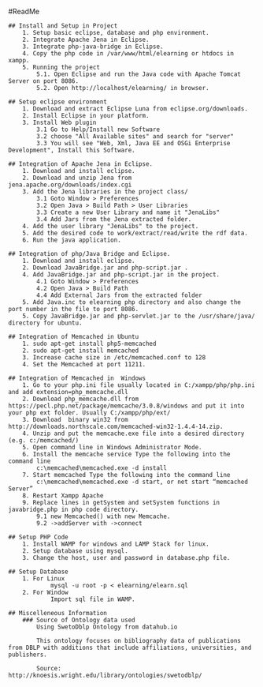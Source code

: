 #ReadMe

    ## Install and Setup in Project
    	1. Setup basic eclipse, database and php environment.
        2. Integrate Apache Jena in Eclipse.
        3. Integrate php-java-bridge in Eclipse.
        4. Copy the php code in /var/www/html/elearning or htdocs in xampp.
        5. Running the project
            5.1. Open Eclipse and run the Java code with Apache Tomcat Server on port 8086.
            5.2. Open http://localhost/elearning/ in browser.

    ## Setup eclipse environment
        1. Download and extract Eclipse Luna from eclipse.org/downloads.
        2. Install Eclipse in your platform.
        3. Install Web plugin
            3.1 Go to Help/Install new Software
            3.2 choose "All Available sites" and search for "server"
            3.3 You will see "Web, Xml, Java EE and OSGi Enterprise Development", Install this Software.

    ## Integration of Apache Jena in Eclipse.
    	1. Download and install eclipse.
		2. Download and unzip Jena from jena.apache.org/downloads/index.cgi
		3. Add the Jena libraries in the project class/ 
			3.1 Goto Window > Preferences
			3.2 Open Java > Build Path > User Libraries
			3.3 Create a new User Library and name it "JenaLibs"
			3.4 Add Jars from the Jena extracted folder.
		4. Add the user library "JenaLibs" to the project.
		5. Add the desired code to work/extract/read/write the rdf data.
		6. Run the java application.

    ## Integration of php/Java Bridge and Eclipse.
        1. Download and install eclipse.
        2. Download JavaBridge.jar and php-script.jar .
        4. Add JavaBridge.jar and php-script.jar in the project.
			4.1 Goto Window > Preferences
			4.2 Open Java > Build Path
			4.4 Add External Jars from the extracted folder
        5. Add Java.inc to elearning php directory and also change the port number in the file to port 8086.
        5. Copy JavaBridge.jar and php-servlet.jar to the /usr/share/java/ directory for ubuntu.

    ## Integration of Memcached in Ubuntu
        1. sudo apt-get install php5-memcached
        2. sudo apt-get install memcached
        3. Increase cache size in /etc/memcached.conf to 128
        4. Set the Memcached at port 11211.

    ## Integration of Memcached in  Windows
        1. Go to your php.ini file usually located in C:/xampp/php/php.ini and add extension=php_memcache.dll
        2. Download php_memcache.dll from https://pecl.php.net/package/memcache/3.0.8/windows and put it into your php ext folder. Usually C:/xampp/php/ext/
        3. Download  binary win32 from http://downloads.northscale.com/memcached-win32-1.4.4-14.zip.
        4. Unzip and put the memcache.exe file into a desired directory (e.g. c:/memcached/)
        5. Open command line in Windows Administrator Mode.
        6. Install the memcache service Type the following into the command line
            c:\memcached\memcached.exe -d install
        7. Start memcached Type the following into the command line
            c:\memcached\memcached.exe -d start, or net start “memcached Server”
        8. Restart Xampp Apache
        9. Replace lines in getSystem and setSystem functions in javabridge.php in php code directory.
            9.1 new Memcached() with new Memcache.
            9.2 ->addServer with ->connect

    ## Setup PHP Code 
        1. Install WAMP for windows and LAMP Stack for linux.
        2. Setup database using mysql.
        3. Change the host, user and password in database.php file.

    ## Setup Database
        1. For Linux
                mysql -u root -p < elearning/elearn.sql
        2. For Window
                Import sql file in WAMP.

	## Miscelleneous Information
        ### Source of Ontology data used 
		    Using SwetoDblp Ontology from datahub.io

		    This ontology focuses on bibliography data of publications from DBLP with additions that include affiliations, universities, and publishers.

    		Source: http://knoesis.wright.edu/library/ontologies/swetodblp/
